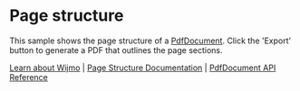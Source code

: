 Page structure
==============

This sample shows the page structure of a [PdfDocument](https://www.grapecity.com/wijmo/api/classes/wijmo_pdf.pdfdocument.html). Click the 'Export' button to generate a PDF that outlines the page sections.

[Learn about Wijmo](https://www.grapecity.com/wijmo) | [Page Structure Documentation](https://www.grapecity.com/wijmo/docs/Topics/PDF/Page-Structure) | [PdfDocument API Reference](https://www.grapecity.com/wijmo/api/classes/wijmo_pdf.pdfdocument.html)